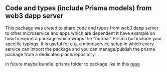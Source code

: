 ## Code and types (include Prisma models) from web3 dapp server

This package was creted to share code and types from web3 dapp server to other microservice and apps which are dependent
It have example on how to export a package which wraps the "normal" Prisma but include your specific typings.
It is useful for e.g. a microservice setup in which every service can import the package and you can manage/publish the prisma package from a dedicated place/repository.

in future maybe bundle .prisma folder to package like in this [repo](https://github.com/aiji42/turbo-with-prisma/blob/main/packages/database/src/client.ts)